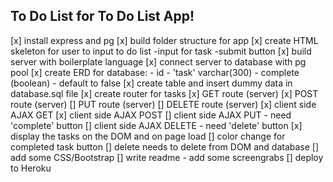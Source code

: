 ## To Do List for To Do List App!

[x] install express and pg
[x] build folder structure for app
[x] create HTML skeleton for user to input to do list
    -input for task
    -submit button 
[x] build server with boilerplate language
[x] connect server to database with pg pool
[x] create ERD for database:
    - id
    - 'task' varchar(300)
    - complete (boolean) - default to false
[x] create table and insert dummy data in database.sql file
[x] create router for tasks
    [x] GET route (server)
    [x] POST route (server)
    [] PUT route (server)
    [] DELETE route (server)
[x] client side AJAX GET
[x] client side AJAX POST
[] client side AJAX PUT
    - need 'complete' button 
[] client side AJAX DELETE
    - need 'delete' button
[x] display the tasks on the DOM and on page load
[] color change for completed task button
[] delete needs to delete from DOM and database
[] add some CSS/Bootstrap
[] write readme - add some screengrabs
[] deploy to Heroku
